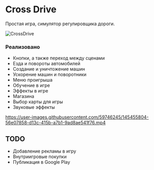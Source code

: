 # Cross Drive
Простая игра, симулятор регулировщика дороги.

![CrossDrive](https://user-images.githubusercontent.com/59746245/145455786-90d887a2-dbbb-4e6e-854b-2764d933cc62.png)

### Реализовано 
* Кнопки, а также переход между сценами
* Езда и повороты автомобилей
* Создание и уничтожение машин
* Ускорение машин и поворотники
* Меню проигрыша
* Обучение в игре
* Эффекты в игре
* Магазина
* Выбор карты для игры
* Звуковые эффекты

https://user-images.githubusercontent.com/59746245/145455804-56e07858-d13c-415b-a7b1-9ad8ae541f76.mp4


## TODO
* Добавление рекламы в игру
* Внутриигровые покупки
* Публикация в Google Play
